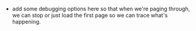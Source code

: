 - add some debugging options here so that when we're paging through, we can
  stop or just load the first page so we can trace what's happening.
